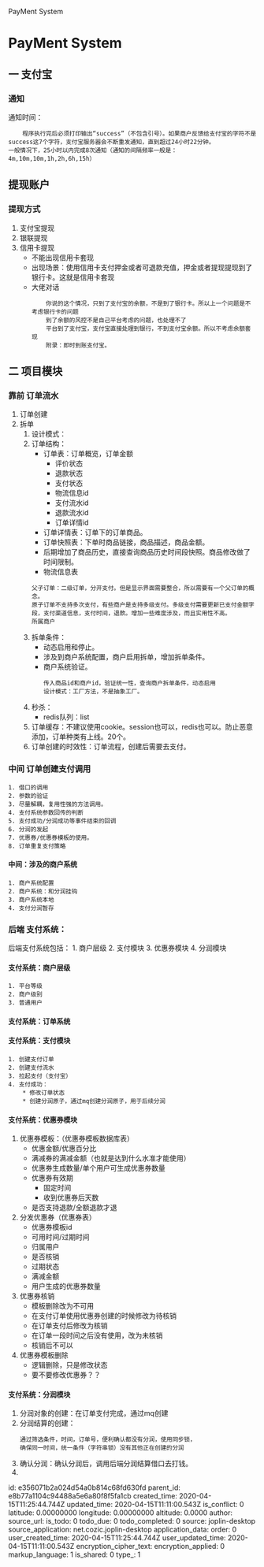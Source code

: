 PayMent System

# PayMent System

## 一 支付宝
### 通知
通知时间：
```
    程序执行完后必须打印输出“success”（不包含引号）。如果商户反馈给支付宝的字符不是success这7个字符，支付宝服务器会不断重发通知，直到超过24小时22分钟。
一般情况下，25小时以内完成8次通知（通知的间隔频率一般是：4m,10m,10m,1h,2h,6h,15h）
```
## 提现账户
### 提现方式
1. 支付宝提现
2. 银联提现
3. 信用卡提现
    * 不能出现信用卡套现
    * 出现场景：使用信用卡支付押金或者可退款充值，押金或者提现提现到了银行卡。这就是信用卡套现
    * 大佬对话
        ```
            你说的这个情况，只到了支付宝的余额，不是到了银行卡。所以上一个问题是不考虑银行卡的问题
            到了余额的风控不是自己平台考虑的问题，也处理不了
            平台到了支付宝，支付宝直接处理到银行，不到支付宝余额。所以不考虑余额套现
            附录：即时到账支付宝。
        ```

## 二 项目模块
### 靠前  订单流水    
1. 订单创建
2. 拆单
    1. 设计模式：
    2. 订单结构：
        * 订单表：订单概览，订单金额
            * 评价状态
            * 退款状态
            * 支付状态
            * 物流信息id
            * 支付流水id
            * 退款流水id
            * 订单详情id
        * 订单详情表：订单下的订单商品。
        * 订单快照表：下单时商品链接，商品描述，商品金额。
        * 后期增加了商品历史，直接查询商品历史时间段快照。商品修改做了时间限制。
        * 物流信息表
        ```
        父子订单：二级订单，分开支付。但是显示界面需要整合，所以需要有一个父订单的概念。
        原子订单不支持多次支付，有些商户是支持多级支付。多级支付需要更新已支付金额字段，支付渠道信息，支付时间，退款。增加一些难度涉及，而且实用性不高。
        所属商户
        ```
    3. 拆单条件：
        * 动态启用和停止。
        * 涉及到商户系统配置，商户启用拆单，增加拆单条件。
        * 商户系统验证。
            ```
            传入商品id和商户id，验证统一性，查询商户拆单条件，动态启用
            设计模式：工厂方法，不是抽象工厂。
            ```
    4. 秒杀：
        * redis队列：list
    5. 订单缓存：不建议使用cookie。session也可以，redis也可以。防止恶意添加，订单种类有上线。20个。
    6. 订单创建的时效性：订单流程，创建后需要去支付。
### 中间  订单创建支付调用
    1. 借口的调用
    2. 参数的验证
    3. 尽量解耦，复用性强的方法调用。
    4. 支付系统参数回传的判断
    5. 支付成功/分润成功等事件结束的回调
    6. 分润的发起
    7. 优惠券/优惠券模板的使用。
    8. 订单重复支付策略
#### 中间：涉及的商户系统    
    1. 商户系统配置
    2. 商户系统：和分润挂钩
    3. 商户系统本地
    4. 支付分润暂存
### 后端  支付系统： 
后端支付系统包括：
    1. 商户层级
    2. 支付模块
    3. 优惠券模块
    4. 分润模块
#### 支付系统：商户层级
    1. 平台等级
    2. 商户级别
    3. 普通用户
#### 支付系统：订单系统
#### 支付系统：支付模块
    1. 创建支付订单
    2. 创建支付流水
    3. 拉起支付（支付宝）
    4. 支付成功：
        * 修改订单状态
        * 创建分润原子，通过mq创建分润原子，用于后续分润
#### 支付系统：优惠券模块
1. 优惠券模板：（优惠券模板数据库表）    
    * 优惠金额/优惠百分比    
    * 满减券的满减金额（也就是达到什么水准才能使用）    
    * 优惠券生成数量/单个用户可生成优惠券数量    
    * 优惠券有效期    
        * 固定时间    
        * 收到优惠券后天数   
    * 是否支持退款/全额退款才退    
2. 分发优惠券（优惠券表）
    * 优惠券模板id
    * 可用时间/过期时间
    * 归属用户
    * 是否核销
    * 过期状态
    * 满减金额
    * 用户生成的优惠券数量
3. 优惠券核销
    * 模板删除改为不可用
    * 在支付订单使用优惠券创建的时候修改为待核销
    * 在订单支付后修改为核销
    * 在订单一段时间之后没有使用，改为未核销
    * 核销后不可以
4. 优惠券模板删除
    * 逻辑删除，只是修改状态
    * 要不要修改优惠券？？
#### 支付系统：分润模块
1. 分润对象的创建：在订单支付完成，通过mq创建
2. 分润结算的创建：
    ```
    通过筛选条件，时间，订单号，便利确认都没有分润，使用同步锁，
    确保同一时间，统一条件（字符串锁）没有其他正在创建的分润
    ```
3. 确认分润：确认分润后，调用后端分润结算借口去打钱。
4. 

id: e356071b2a024d54a0b814c68fd630fd
parent_id: e8b77a1104c94488a5e6a80f8f5fa1cb
created_time: 2020-04-15T11:25:44.744Z
updated_time: 2020-04-15T11:11:00.543Z
is_conflict: 0
latitude: 0.00000000
longitude: 0.00000000
altitude: 0.0000
author: 
source_url: 
is_todo: 0
todo_due: 0
todo_completed: 0
source: joplin-desktop
source_application: net.cozic.joplin-desktop
application_data: 
order: 0
user_created_time: 2020-04-15T11:25:44.744Z
user_updated_time: 2020-04-15T11:11:00.543Z
encryption_cipher_text: 
encryption_applied: 0
markup_language: 1
is_shared: 0
type_: 1